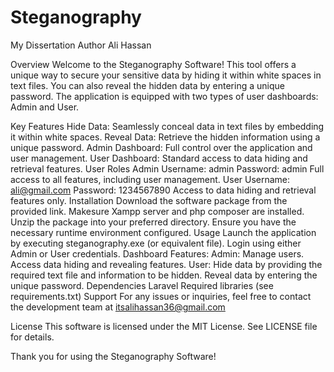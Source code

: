 # Steganography
My Dissertation
Author Ali Hassan

Overview
Welcome to the Steganography Software! This tool offers a unique way to secure your sensitive data by hiding it within white spaces in text files. You can also reveal the hidden data by entering a unique password. The application is equipped with two types of user dashboards: Admin and User.

Key Features
Hide Data: Seamlessly conceal data in text files by embedding it within white spaces.
Reveal Data: Retrieve the hidden information using a unique password.
Admin Dashboard: Full control over the application and user management.
User Dashboard: Standard access to data hiding and retrieval features.
User Roles
Admin
Username: admin
Password: admin
Full access to all features, including user management.
User
Username: ali@gmail.com
Password: 1234567890
Access to data hiding and retrieval features only.
Installation
Download the software package from the provided link.
Makesure Xampp server and php composer are installed.
Unzip the package into your preferred directory.
Ensure you have the necessary runtime environment configured.
Usage
Launch the application by executing steganography.exe (or equivalent file).
Login using either Admin or User credentials.
Dashboard Features:
Admin:
Manage users.
Access data hiding and revealing features.
User:
Hide data by providing the required text file and information to be hidden.
Reveal data by entering the unique password.
Dependencies
Laravel
Required libraries (see requirements.txt)
Support
For any issues or inquiries, feel free to contact the development team at itsalihassan36@gmail.com

License
This software is licensed under the MIT License. See LICENSE file for details.

Thank you for using the Steganography Software!
